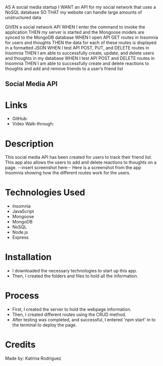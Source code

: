 AS A social media startup
I WANT an API for my social network that uses a NoSQL database
SO THAT my website can handle large amounts of unstructured data

GIVEN a social network API
WHEN I enter the command to invoke the application
THEN my server is started and the Mongoose models are synced to the MongoDB database
WHEN I open API GET routes in Insomnia for users and thoughts
THEN the data for each of these routes is displayed in a formatted JSON
WHEN I test API POST, PUT, and DELETE routes in Insomnia
THEN I am able to successfully create, update, and delete users and thoughts in my database
WHEN I test API POST and DELETE routes in Insomnia
THEN I am able to successfully create and delete reactions to thoughts and add and remove friends to a user’s friend list

## Social Media API

# Links
* GitHub:
* Video Walk-through: 

# Description
This social media API has been created for users to track their friend list. This app also allows the users to add and delete reactions to thoughts on a page. 
--insert screenshot here--
Here is a screenshot from the app Insomnia showing how the different routes work for the users.

# Technologies Used
* Insomnia
* JavaScript
* Mongoose
* MongoDB
* NoSQL
* Node.js
* Express

# Installation
* I downloaded the necessary technologies to start up this app.
* Then, I created the folders and files to hold all the information.

# Process
* First, I created the server to hold the webpage information.
* Then, I created different routes using the CRUD method.
* After testing was completed, and successful, I entered 'npm start' in to the terminal to deploy the page.

# Credits
Made by: Katrina Rodriguez